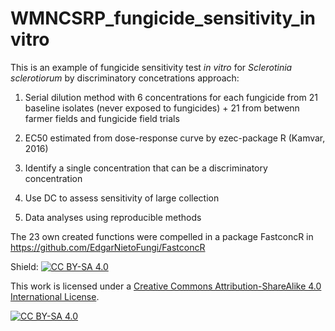 # WMNCSRP_fungicide_sensitivity_invitro

This is an example of fungicide sensitivity test _in vitro_ for _Sclerotinia sclerotiorum_ by discriminatory concetrations  approach:

1. Serial dilution method with 6 concentrations for each fungicide from 21 baseline isolates (never exposed to fungicides) + 21 from betwenn farmer fields and fungicide field trials

2. EC50 estimated from dose-response curve by ezec-package R (Kamvar, 2016)

3. Identify a single concentration that can be a discriminatory concentration

4. Use DC to assess sensitivity of large collection 

5. Data analyses using reproducible methods

The 23 own created functions were compelled in a package FastconcR in https://github.com/EdgarNietoFungi/FastconcR 

Shield: [![CC BY-SA 4.0][cc-by-sa-shield]][cc-by-sa]

This work is licensed under a
[Creative Commons Attribution-ShareAlike 4.0 International License][cc-by-sa].

[![CC BY-SA 4.0][cc-by-sa-image]][cc-by-sa]

[cc-by-sa]: http://creativecommons.org/licenses/by-sa/4.0/
[cc-by-sa-image]: https://licensebuttons.net/l/by-sa/4.0/88x31.png
[cc-by-sa-shield]: https://img.shields.io/badge/License-CC%20BY--SA%204.0-lightgrey.svg
